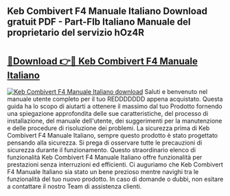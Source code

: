 ## Keb Combivert F4 Manuale Italiano Download gratuit PDF - Part-FIb Italiano Manuale del proprietario del servizio hOz4R

# <h2><a href="http://dfgagj.blite.top/?on=Keb+Combivert+F4+Manuale+Italiano">🔗Download 👉🔴 Keb Combivert F4 Manuale Italiano</a></h2>

[![Keb Combivert F4 Manuale Italiano download](https://i.imgur.com/lujVjoI.png)](http://dfgagj.blite.top/?on=Keb+Combivert+F4+Manuale+Italiano)
Saluti e benvenuto nel manuale utente completo per il tuo REDDDDDDD appena acquistato. Questa guida ha lo scopo di aiutarti a ottenere il massimo dal tuo Prodotto fornendo una spiegazione approfondita delle sue caratteristiche, del processo di installazione, del manuale dell'utente, dei suggerimenti per la manutenzione e delle procedure di risoluzione dei problemi. La sicurezza prima di Keb Combivert F4 Manuale Italiano, sempre questo prodotto è stato progettato pensando alla sicurezza. Si prega di osservare tutte le precauzioni di sicurezza durante il funzionamento. Questo straordinario elenco di funzionalità Keb Combivert F4 Manuale Italiano offre funzionalità per prestazioni senza interruzioni ed efficienti. Ci auguriamo che Keb Combivert F4 Manuale Italiano sia stato un bene prezioso mentre navighi tra le funzionalità del tuo nuovo prodotto. In caso di domande o dubbi, non esitare a contattare il nostro Team di assistenza clienti.
